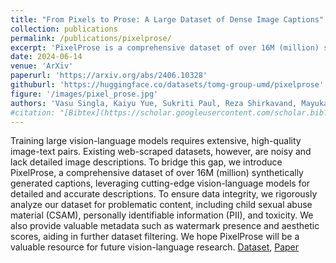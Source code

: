 ```yaml
---
title: "From Pixels to Prose: A Large Dataset of Dense Image Captions"
collection: publications
permalink: /publications/pixelprose/
excerpt: 'PixelProse is a comprehensive dataset of over 16M (million) synthetically generated captions, leveraging cutting-edge vision-language models for detailed and accurate descriptions.'
date: 2024-06-14
venue: 'ArXiv'
paperurl: 'https://arxiv.org/abs/2406.10328'
githuburl: 'https://huggingface.co/datasets/tomg-group-umd/pixelprose'
figure: '/images/pixel_prose.jpg'
authors: 'Vasu Singla, Kaiyu Yue, Sukriti Paul, Reza Shirkavand, Mayuka Jayawardhana, Alireza Ganjdanesh, Heng Huang, Abhinav Bhatele, Gowthami Somepalli, Tom Goldstein'
#citation: "[Bibtex](https://scholar.googleusercontent.com/scholar.bib?q=info:ZkCwRc5-7bgJ:scholar.google.com/&output=citation&scisdr=ClExa795EPesk0nPEiI:AFWwaeYAAAAAZv7JCiJJwHMa3sda3gsFkNG24VI&scisig=AFWwaeYAAAAAZv7JCuMjfKl65zI00CI_v1C_Qlk&scisf=4&ct=citation&cd=-1&hl=en)" 
---
```

Training large vision-language models requires extensive, high-quality image-text pairs. Existing web-scraped datasets, however, are noisy and lack detailed image descriptions. To bridge this gap, we introduce PixelProse, a comprehensive dataset of over 16M (million) synthetically generated captions, leveraging cutting-edge vision-language models for detailed and accurate descriptions. To ensure data integrity, we rigorously analyze our dataset for problematic content, including child sexual abuse material (CSAM), personally identifiable information (PII), and toxicity. We also provide valuable metadata such as watermark presence and aesthetic scores, aiding in further dataset filtering. We hope PixelProse will be a valuable resource for future vision-language research.
[Dataset](https://huggingface.co/datasets/tomg-group-umd/pixelprose), [Paper](https://arxiv.org/abs/2406.10328)

